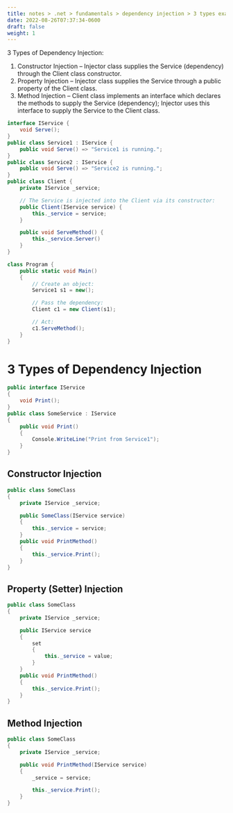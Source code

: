 ```yaml
---
title: notes > .net > fundamentals > dependency injection > 3 types example
date: 2022-08-26T07:37:34-0600
draft: false
weight: 1
---
```

3 Types of Dependency Injection:
1.  Constructor Injection – Injector class supplies the Service (dependency) through the Client class constructor.
2.  Property Injection – Injector class supplies the Service through a public property of the Client class.
3.  Method Injection – Client class implements an interface which declares the methods to supply the Service (dependency); Injector uses this interface to supply the Service to the Client class.
```cs
interface IService {
    void Serve();
}
public class Service1 : IService {
    public void Serve() => "Service1 is running.";
}
public class Service2 : IService {
    public void Serve() => "Service2 is running.";
}
public class Client {
    private IService _service;

    // The Service is injected into the Client via its constructor:
    public Client(IService service) {
        this._service = service;
    }

    public void ServeMethod() {
        this._service.Server()
    }
}

class Program {
    public static void Main() 
    {
        // Create an object:
        Service1 s1 = new();

        // Pass the dependency:
        Client c1 = new Client(s1);

        // Act:
        c1.ServeMethod();
    }
}
```

# 3 Types of Dependency Injection
```cs
public interface IService 
{
    void Print();
}
public class SomeService : IService 
{
    public void Print() 
    {
        Console.WriteLine("Print from Service1");
    }
}
```

## Constructor Injection
```cs
public class SomeClass 
{
    private IService _service;

    public SomeClass(IService service) 
    {
        this._service = service;
    }
    public void PrintMethod() 
    {
        this._service.Print();
    }
}
```

## Property (Setter) Injection
```cs
public class SomeClass 
{
    private IService _service;

    public IService service 
    {
        set 
        {
            this._service = value;
        }
    }
    public void PrintMethod() 
    {
        this._service.Print();
    }
}
```

## Method Injection
```cs
public class SomeClass 
{
    private IService _service;

    public void PrintMethod(IService service) 
    {
        _service = service;

        this._service.Print();
    }
}
```
